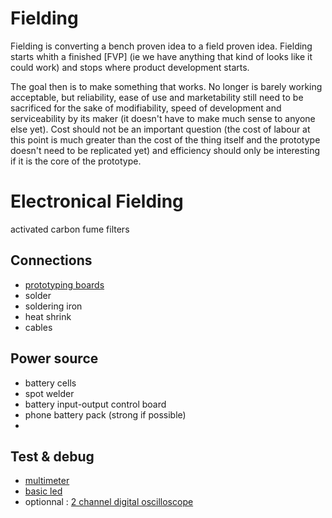 # Fielding


Fielding is converting a bench proven idea to a field proven idea. Fielding starts whith a finished [FVP] (ie we have anything that kind of looks like it could work) and stops where product development starts.

The goal then is to make something that works. No longer is barely working acceptable, but reliability, ease of use and marketability still need to be sacrificed for the sake of modifiability, speed of development and serviceability by its maker (it doesn't have to make much sense to anyone else yet).
Cost should not be an important question (the cost of labour at this point is much greater than the cost of the thing itself and the prototype doesn't need to be replicated yet) and efficiency should only be interesting if it is the core of the prototype.

# Electronical Fielding

activated carbon fume filters

## Connections

- [prototyping boards](https://se.farnell.com/en-SE/kemo-electronic/e012/stripboard-fr2-100x100mm/dp/2503759)
- solder
- soldering iron
- heat shrink
- cables

## Power source

- battery cells
- spot welder
- battery input-output control board
- phone battery pack (strong if possible)
- 


## Test & debug

- [multimeter](https://se.farnell.com/en-SE/duratool/d03124/digital-multimeter-auto-10a-600v/dp/3212635 )
- [basic led](https://se.farnell.com/en-SE/pro-signal/psg91918/led-5mm-red-flashing-diffused/dp/4161066)
- optionnal : [2 channel digital oscilloscope](https://se.farnell.com/en-SE/tenma/72-8225a/oscilloscope-2-ch-50mhz-500msps/dp/2499522)

